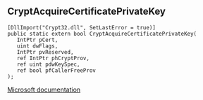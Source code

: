 ## CryptAcquireCertificatePrivateKey

```
[DllImport("Crypt32.dll", SetLastError = true)]
public static extern bool CryptAcquireCertificatePrivateKey(
   IntPtr pCert,
   uint dwFlags,
   IntPtr pvReserved,
   ref IntPtr phCryptProv,
   ref uint pdwKeySpec,
   ref bool pfCallerFreeProv
);
```

[Microsoft documentation](https://docs.microsoft.com/en-us/windows/win32/api/wincrypt/nf-wincrypt-cryptacquirecertificateprivatekey)
